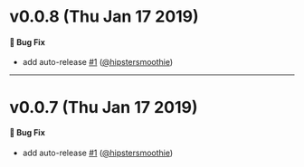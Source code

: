 # v0.0.8 (Thu Jan 17 2019)

#### 🐛  Bug Fix

- add auto-release [#1](https://github.com/intuit/judo/pull/1) ([@hipstersmoothie](https://github.com/hipstersmoothie))

---

# v0.0.7 (Thu Jan 17 2019)

#### 🐛  Bug Fix

- add auto-release [#1](https://github.com/intuit/judo/pull/1) ([@hipstersmoothie](https://github.com/hipstersmoothie))